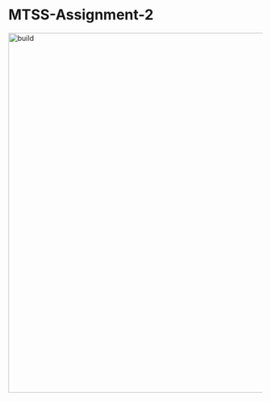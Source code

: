 # MTSS-Assignment-2


<img width="715" alt="build" src="https://github.com/Lucreziafavarettounipd/MTSS-Assignment-2/assets/165176492/1ccae820-1532-4dcc-855d-3840a1714f09">
